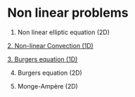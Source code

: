 # Non linear problems

1. Non linear elliptic equation (2D)

[2. Non-linear Convection (1D)](http://nbviewer.jupyter.org/github/ratnania/IGA-Python/blob/master/lessons/Chapter2/02_convection_1d.ipynb)

[3. Burgers equation (1D)](http://nbviewer.jupyter.org/github/ratnania/IGA-Python/blob/master/lessons/Chapter2/03_burgers_1d.ipynb)

4. Burgers equation (2D)

5. Monge-Ampère (2D)
